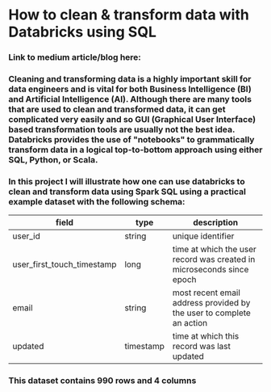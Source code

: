 # How to clean & transform data with Databricks using SQL

### Link to medium article/blog here: 

### Cleaning and transforming data is a highly important skill for data engineers and is vital for both Business Intelligence (BI) and Artificial Intelligence (AI). Although there are many tools that are used to clean and transformed data, it can get complicated very easily and so GUI (Graphical User Interface) based transformation tools are usually not the best idea. Databricks provides the use of "notebooks" to grammatically transform data in a logical top-to-bottom approach using either SQL, Python, or Scala. 

### In this project I will illustrate how one can use databricks to clean and transform data using Spark SQL using a practical example dataset with the following schema:

| field | type | description |
|---|---|---|
| user_id | string | unique identifier |
| user_first_touch_timestamp | long | time at which the user record was created in microseconds since epoch |
| email | string | most recent email address provided by the user to complete an action |
| updated | timestamp | time at which this record was last updated |

### This dataset contains 990 rows and 4 columns
